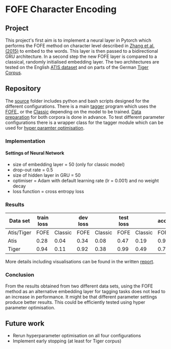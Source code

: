 # FOFE Character Encoding

## Project

This project's first aim is to implement a neural layer in Pytorch which performs the FOFE method on character level described in [Zhang et al. (2015)](http://www.aclweb.org/anthology/P15-2081) to embed to the words. This layer is then passed to a bidirectional GRU architecture.
In a second step the new FOFE layer is compared to a classical, randomly initialised embedding layer.
The two architectures are tested on the English [ATIS dataset](https://github.com/Microsoft/CNTK/tree/master/Examples/LanguageUnderstanding/ATIS/Data) and on parts of the German [Tiger Corpus](http://www.ims.uni-stuttgart.de/forschung/ressourcen/korpora/TIGERCorpus/download/start.html).

## Repository

The [source](src) folder includes python and bash scripts designed for the different configurations. There is a main [tagger](src/py-scripts/tagger.py) program which uses the [FOFE](src/py-scripts/fofe_model.py)_ or the [Classic](src/py-scripts/classic_model.py) depending on the model to be trained. [Data preparation](src/py-scripts/prep.py) for both corpora is done in advance.
To test different parameter configurations there is a wrapper class for the tagger module which can be used for [hyper paramter optimisation](src/py-scripts/hyperopt.py).

### Implementation

#### Settings of Neural Network
* size of embedding layer = 50 (only for classic model)
* drop-out rate = 0.5
* size of hidden layer in GRU = 50
* optimiser = Adam with default learning rate (lr = 0.001) and no weight
decay
* loss function = cross entropy loss

### Results

Data set | train loss | | dev loss | | test loss | | accuracy  || weighted F1 | forgetting factor
-----|-----|-----|-----|-----|-----|-----|-----|-----|-----|-------
Atis/Tiger | FOFE  | Classic | FOFE  | Classic  | FOFE  | Classic  | FOFE  | Classic  | FOFE  | Classic  |  
 Atis| 0.28   | 0.04  | 0.34  | 0.08  | 0.47 | 0.19 | 0.91 | 0.98 | 0.48 | 0.74 | 0.98
 Tiger |  0.94 |   0.11| 0.92  |  0.38 | 0.99 | 0.49 |0.71 | 0.91 | 0.5 | 0.78 | 1.27
 
More details including visualisations can be found in the written [report](documentation.pdf).

### Conclusion

From the results obtained from two different data sets, using the FOFE method as an alternative embedding layer for tagging tasks does not lead to an increase in performance. It might be that different parameter settings produce better results. This could be efficiently tested using hyper parameter optimisation.

## Future work

- Rerun hyperparameter optimisation on all four configurations
- Implement early stopping (at least for Tiger corpus)
